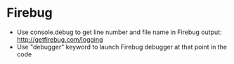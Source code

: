 Firebug
=======

* Use console.debug to get line number and file name in Firebug output: http://getfirebug.com/logging
* Use "debugger" keyword to launch Firebug debugger at that point in the code